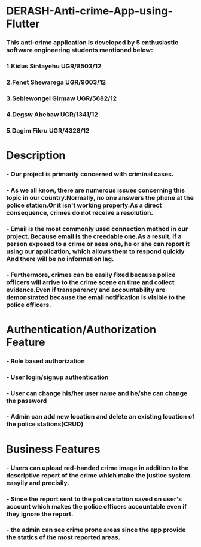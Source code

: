 # DERASH-Anti-crime-App-using-Flutter
### This anti-crime application is developed by 5 enthusiastic software engineering students mentioned below:
### 1.Kidus Sintayehu    UGR/8503/12
### 2.Fenet Shewarega    UGR/9003/12
### 3.Seblewongel Girmaw UGR/5682/12
### 4.Degsw Abebaw       UGR/1341/12
### 5.Dagim Fikru        UGR/4328/12

# Description

### - Our project is primarily concerned with criminal cases.
### - As we all know, there are numerous issues concerning this topic in our country.Normally, no one answers the phone at the police station.Or it  isn't working properly.As a direct consequence, crimes do not receive a resolution.
### - Email is the most commonly used connection method in our project. Because email is the creedable one.As a result, if a person exposed to a crime or sees one, he or she can report it using our application, which allows them to respond quickly And there will be no information lag.
### - Furthermore, crimes can be easily fixed because police officers will arrive to the crime scene on time and collect evidence.Even if transparency and accountability are demonstrated because the email notification is visible to the police officers.


# Authentication/Authorization Feature

### - Role based authorization 
### - User login/signup authentication
### - User can change his/her user name and he/she can change the password
### - Admin can add new location and delete an existing location of the police stations(CRUD)

# Business Features

### - Users can upload red-handed crime image in addition to the descriptive report of the crime which make the justice system easyily and precisily.
### - Since the report sent to the police station saved on user's account which makes the police officers accountable even if they ignore the report.
### - the admin can see crime prone areas since the app provide the statics of the most reported areas.

